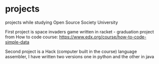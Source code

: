 # projects
projects while studying Open Source Society University

First project is space invaders game written in racket - graduation project from How to code course: https://www.edx.org/course/how-to-code-simple-data

Second project is a Hack (computer built in the course) language assembler, I have written two versions one in python and the other in java
